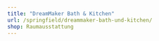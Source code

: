 ```yaml
---
title: "DreamMaker Bath & Kitchen"
url: /springfield/dreammaker-bath-und-kitchen/
shop: Raumausstattung
---
```

